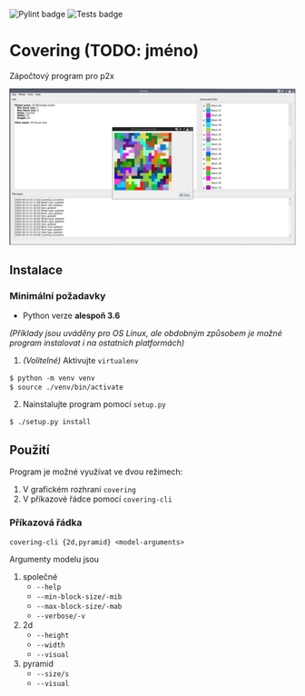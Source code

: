 ![Pylint badge](https://github.com/Jakoma02/covering/workflows/Pylint/badge.svg)
![Tests badge](https://github.com/Jakoma02/covering/workflows/Python%20tests/badge.svg)

# Covering (TODO: jméno)
Zápočtový program pro p2x

![Screenshot](images/gui_screenshot.png)

## Instalace

### Minimální požadavky
- Python verze **alespoň 3.6**

_(Příklady jsou uváděny pro OS Linux, ale obdobným způsobem je možné
program instalovat i na ostatních platformách)_

1) _(Volitelné)_ Aktivujte `virtualenv`
```
$ python -m venv venv
$ source ./venv/bin/activate
```

2) Nainstalujte program pomocí `setup.py`
```
$ ./setup.py install
```

## Použití
Program je možné využívat ve dvou režimech:
 1) V grafickém rozhraní `covering`
 2) V příkazové řádce pomocí `covering-cli`

### Příkazová řádka
```
covering-cli {2d,pyramid} <model-arguments>
```

Argumenty modelu jsou

1) společné
   - `--help`
   - `--min-block-size/-mib`
   - `--max-block-size/-mab`
   - `--verbose/-v`
2) 2d
   - `--height`
   - `--width`
   - `--visual` 
3) pyramid
   - `--size/s`
   - `--visual`
